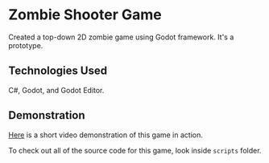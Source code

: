 # Zombie Shooter Game

Created a top-down 2D zombie game using Godot framework. It's a prototype.

## Technologies Used

C#, Godot, and Godot Editor.

## Demonstration

[Here](https://vimeo.com/392856546) is a short video demonstration of this game in action.

To check out all of the source code for this game, look inside `scripts` folder.
